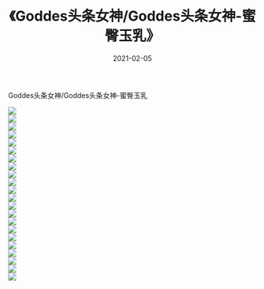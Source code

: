 ﻿---
layout: post
title:  《Goddes头条女神/Goddes头条女神-蜜臀玉乳》
date:   2021-02-05
img: http://pic.660000.xyz/1:/网络美图/2021/Goddes头条女神/Goddes头条女神-蜜臀玉乳/000.jpg
categories: [美女, 清纯, 唯美]
---

Goddes头条女神/Goddes头条女神-蜜臀玉乳

 ![](http://pic.660000.xyz/1:/网络美图/2021/Goddes头条女神/Goddes头条女神-蜜臀玉乳/001.jpg) <br>![](http://pic.660000.xyz/1:/网络美图/2021/Goddes头条女神/Goddes头条女神-蜜臀玉乳/002.jpg) <br>![](http://pic.660000.xyz/1:/网络美图/2021/Goddes头条女神/Goddes头条女神-蜜臀玉乳/003.jpg) <br>![](http://pic.660000.xyz/1:/网络美图/2021/Goddes头条女神/Goddes头条女神-蜜臀玉乳/004.jpg) <br>![](http://pic.660000.xyz/1:/网络美图/2021/Goddes头条女神/Goddes头条女神-蜜臀玉乳/005.jpg) <br>![](http://pic.660000.xyz/1:/网络美图/2021/Goddes头条女神/Goddes头条女神-蜜臀玉乳/006.jpg) <br>![](http://pic.660000.xyz/1:/网络美图/2021/Goddes头条女神/Goddes头条女神-蜜臀玉乳/007.jpg) <br>![](http://pic.660000.xyz/1:/网络美图/2021/Goddes头条女神/Goddes头条女神-蜜臀玉乳/008.jpg) <br>![](http://pic.660000.xyz/1:/网络美图/2021/Goddes头条女神/Goddes头条女神-蜜臀玉乳/009.jpg) <br>![](http://pic.660000.xyz/1:/网络美图/2021/Goddes头条女神/Goddes头条女神-蜜臀玉乳/010.jpg) <br>![](http://pic.660000.xyz/1:/网络美图/2021/Goddes头条女神/Goddes头条女神-蜜臀玉乳/011.jpg) <br>![](http://pic.660000.xyz/1:/网络美图/2021/Goddes头条女神/Goddes头条女神-蜜臀玉乳/012.jpg) <br>![](http://pic.660000.xyz/1:/网络美图/2021/Goddes头条女神/Goddes头条女神-蜜臀玉乳/013.jpg) <br>![](http://pic.660000.xyz/1:/网络美图/2021/Goddes头条女神/Goddes头条女神-蜜臀玉乳/014.jpg) <br>![](http://pic.660000.xyz/1:/网络美图/2021/Goddes头条女神/Goddes头条女神-蜜臀玉乳/015.jpg) <br>![](http://pic.660000.xyz/1:/网络美图/2021/Goddes头条女神/Goddes头条女神-蜜臀玉乳/016.jpg) <br>![](http://pic.660000.xyz/1:/网络美图/2021/Goddes头条女神/Goddes头条女神-蜜臀玉乳/017.jpg) <br>![](http://pic.660000.xyz/1:/网络美图/2021/Goddes头条女神/Goddes头条女神-蜜臀玉乳/018.jpg) <br>![](http://pic.660000.xyz/1:/网络美图/2021/Goddes头条女神/Goddes头条女神-蜜臀玉乳/019.jpg) <br>![](http://pic.660000.xyz/1:/网络美图/2021/Goddes头条女神/Goddes头条女神-蜜臀玉乳/020.jpg) <br>![](http://pic.660000.xyz/1:/网络美图/2021/Goddes头条女神/Goddes头条女神-蜜臀玉乳/021.jpg) <br>![](http://pic.660000.xyz/1:/网络美图/2021/Goddes头条女神/Goddes头条女神-蜜臀玉乳/022.jpg) <br>